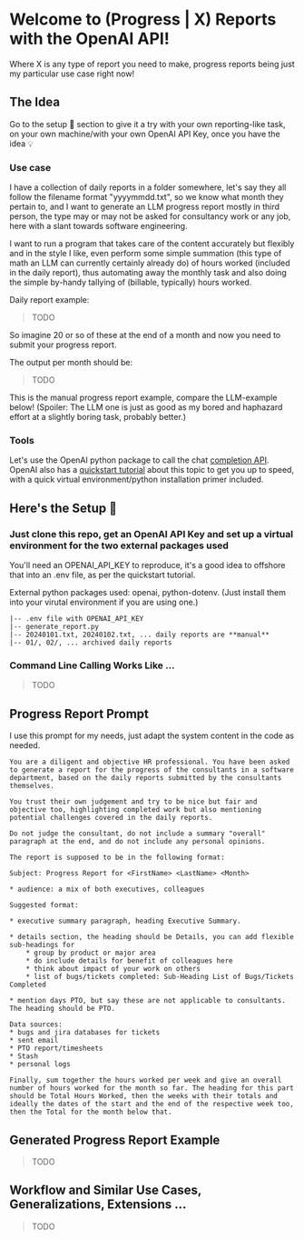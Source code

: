 # Welcome to (Progress | X) Reports with the OpenAI API!

Where X is any type of report you need to make, progress reports being just my particular use case right now!

## The Idea

Go to the setup :wrench: section to give it a try with your own reporting-like task, on your own machine/with your own OpenAI API Key, once you have the idea :bulb:

### Use case

I have a collection of daily reports in a folder somewhere, let's say they all follow the filename format "yyyymmdd.txt", so we know what month they pertain to, and I want to generate an LLM progress report mostly in third person, the type may or may not be asked for consultancy work or any job, here with a slant towards software engineering. 

I want to run a program that takes care of the content accurately but flexibly and in the style I like, even perform some simple summation (this type of math an LLM can currently certainly already do) of hours worked (included in the daily report), thus automating away the monthly task and also doing the simple by-handy tallying of (billable, typically) hours worked.

Daily report example:

> TODO

So imagine 20 or so of these at the end of a month and now you need to submit your progress report. 

The output per month should be:

> TODO

This is the manual progress report example, compare the LLM-example below! (Spoiler: The LLM one is just as good as my bored and haphazard effort at a slightly boring task, probably better.)

### Tools

Let's use the OpenAI python package to call the chat [completion API](https://platform.openai.com/docs/api-reference/chat). OpenAI also has a [quickstart tutorial](https://platform.openai.com/docs/quickstart?context=python) about this topic to get you up to speed, with a quick virtual environment/python installation primer included.

## Here's the Setup :wrench:

### Just clone this repo, get an OpenAI API Key and set up a virtual environment for the two external packages used

You'll need an OPENAI_API_KEY to reproduce, it's a good idea to offshore that into an .env file, as per the quickstart tutorial.

External python packages used: openai, python-dotenv. (Just install them into your virutal environment if you are using one.)

```
|-- .env file with OPENAI_API_KEY
|-- generate_report.py
|-- 20240101.txt, 20240102.txt, ... daily reports are **manual**
|-- 01/, 02/, ... archived daily reports
```

### Command Line Calling Works Like ...

> TODO

## Progress Report Prompt 

I use this prompt for my needs, just adapt the system content in the code as needed.

```
You are a diligent and objective HR professional. You have been asked to generate a report for the progress of the consultants in a software department, based on the daily reports submitted by the consultants themselves. 
             
You trust their own judgement and try to be nice but fair and objective too, highlighting completed work but also mentioning potential challenges covered in the daily reports.

Do not judge the consultant, do not include a summary "overall" paragraph at the end, and do not include any personal opinions.

The report is supposed to be in the following format:

Subject: Progress Report for <FirstName> <LastName> <Month> 

* audience: a mix of both executives, colleagues

Suggested format:

* executive summary paragraph, heading Executive Summary.

* details section, the heading should be Details, you can add flexible sub-headings for
    * group by product or major area
    * do include details for benefit of colleagues here
    * think about impact of your work on others
    * list of bugs/tickets completed: Sub-Heading List of Bugs/Tickets Completed

* mention days PTO, but say these are not applicable to consultants. The heading should be PTO.

Data sources:
* bugs and jira databases for tickets
* sent email
* PTO report/timesheets
* Stash
* personal logs
    
Finally, sum together the hours worked per week and give an overall number of hours worked for the month so far. The heading for this part should be Total Hours Worked, then the weeks with their totals and ideally the dates of the start and the end of the respective week too, then the Total for the month below that.
```

## Generated Progress Report Example

> TODO

## Workflow and Similar Use Cases, Generalizations, Extensions ...

> TODO